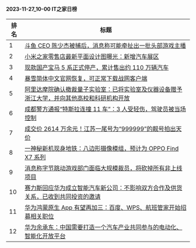 #### 2023-11-27_10-00  IT之家日榜

| 排名 | 标题|
| --- | ---|
| 1 | [斗鱼 CEO 陈少杰被捕后，消息称可能牵扯出一批头部游戏主播](https://www.ithome.com/0/735/073.htm) |
| 2 | [小米之家零售店最新平面设计图曝光：新增汽车展区](https://www.ithome.com/0/735/132.htm) |
| 3 | [现款国产宝马 5 系正式停产，累计售出约 110 万辆汽车](https://www.ithome.com/0/735/097.htm) |
| 4 | [暴雪简体中文官网恢复，可正常下载战网客户端](https://www.ithome.com/0/735/124.htm) |
| 5 | [阿里达摩院确认撤裁量子实验室：已将实验室及仪器设备赠予浙江大学，并向其他高校和科研机构开放](https://www.ithome.com/0/735/088.htm) |
| 6 | [成都警方通报“特斯拉连撞 11 车”：3 人受轻伤，驾驶员被当场控制](https://www.ithome.com/0/735/102.htm) |
| 7 | [成交价 2614 万余元！江苏一尾号为“999999”的靓号拍出天价](https://www.ithome.com/0/735/155.htm) |
| 8 | [一神秘新机现身地铁：八边形摄像模组，预计为 OPPO Find X7 系列](https://www.ithome.com/0/735/130.htm) |
| 9 | [消息称字节跳动游戏部门面临大规模裁员，将砍掉所有非上线项目](https://www.ithome.com/0/735/164.htm) |
| 10 | [赛力斯回应华为成立智能汽车新公司：不影响双方合作及供货关系，已收到共同投资的邀请](https://www.ithome.com/0/735/165.htm) |
| 11 | [华为鸿蒙原生 App 有望再加三：百度、WPS、航班管家开始招募相关职位](https://www.ithome.com/0/735/119.htm) |
| 12 | [华为余承东：中国需要打造一个汽车产业共同参与的电动化、智能化开放平台](https://www.ithome.com/0/735/154.htm) |
